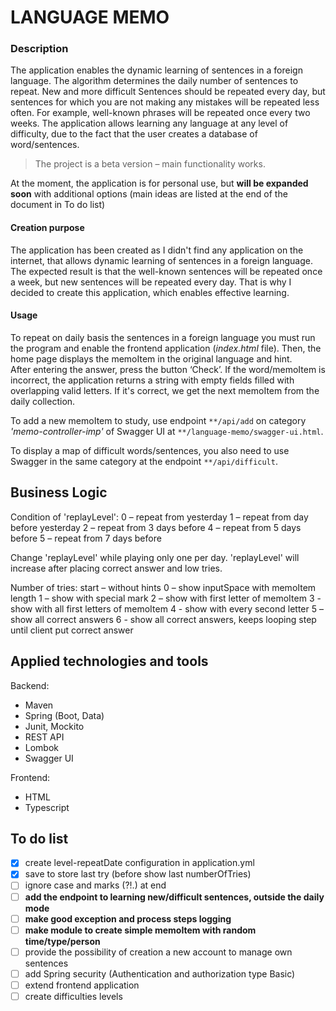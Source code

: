 # LANGUAGE MEMO

### Description

The application enables the dynamic learning of sentences in a foreign language.
The algorithm determines the daily number of sentences to repeat. 
New and more difficult Sentences should be repeated every day, 
but sentences for which you are not making any mistakes will be repeated less often. 
For example, well-known phrases will be repeated once every two weeks. 
The application allows learning any language at any level of difficulty, 
due to the fact that the user creates a database of word/sentences.

>The project is a beta version – main functionality works.

At the moment, the application is for personal use, but **will be expanded soon** 
with additional options (main ideas are listed at the end of the document in To do list)

#### Creation purpose
The application has been created as I didn't find any application on the internet, 
that allows dynamic learning of sentences in a foreign language. 
The expected result is that the well-known sentences will be repeated once a week, 
but new sentences will be repeated every day. That is why  I decided to create this application, 
which enables effective learning.

#### Usage

To repeat on daily basis the sentences in a foreign language you must run the program 
and enable the frontend application (*index.html* file). Then, 
the home page displays the memoItem in the original language and hint.  
After entering the answer, press the button ‘Check’. If the word/memoItem is incorrect, 
the application returns a string with empty fields filled with overlapping valid letters. 
If it's correct, we get the next memoItem from the daily collection.

To add a new memoItem to study, use endpoint `**/api/add` on category 
*'memo-controller-imp'* of Swagger UI at `**/language-memo/swagger-ui.html`.

To display a map of difficult words/sentences, you also need to use Swagger in the 
same category at the endpoint `**/api/difficult`.

## Business Logic
Condition of 'replayLevel':
0 – repeat from yesterday
1 – repeat from day before yesterday
2 – repeat from 3 days before
4 – repeat from 5 days before
5 – repeat from 7 days before

Change 'replayLevel' while playing only one per day.
'replayLevel' will increase after placing correct answer and low tries.

Number of tries:
start – without hints
0 – show inputSpace with memoItem length
1 – show with special mark
2 – show with first letter of memoItem
3 - show with all first letters of memoItem
4 - show with every second letter
5 – show all correct answers
6 - show all correct answers, keeps looping step until client put correct answer


## Applied technologies and tools
Backend:
- Maven
- Spring (Boot, Data)
- Junit, Mockito
- REST API
- Lombok 
- Swagger UI 

Frontend:
- HTML
- Typescript



## To do list
- [x] create level-repeatDate configuration in application.yml
- [X] save to store last try (before show last numberOfTries)
- [ ] ignore case and marks (?!.) at end
- [ ] **add the endpoint to learning new/difficult sentences, outside the daily mode**
- [ ] **make good exception and process steps logging**
- [ ] **make module to create simple memoItem with random time/type/person**
- [ ] provide the possibility of creation a new account to manage own sentences
- [ ] add Spring security (Authentication and authorization type Basic)
- [ ] extend frontend application
- [ ] create difficulties levels
